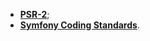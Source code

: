 - [**PSR-2**](https://github.com/php-fig/fig-standards/blob/master/accepted/PSR-2-coding-style-guide.md);
- [**Symfony Coding Standards**](http://symfony.com/doc/current/contributing/code/standards.html).
